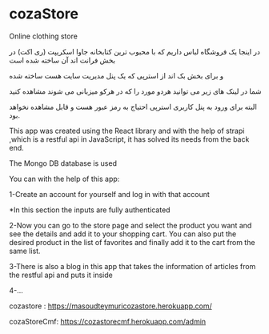 # cozaStore
Online clothing store

در اینجا یک فروشگاه لباس داریم که با محبوب ترین کتابخانه جاوا اسکریپت (ری اکت) در بخش فرانت اند  آن ساخته شده است

و برای بخش بک اند از استرپی که یک پنل مدیریت سایت هست ساخته شده

شما در لینک های زیر می توانید هردو مورد را که در هرکو  میزبانی می شوند مشاهده کنید

البته برای ورود به پنل کاربری استرپی احتیاج به رمز عبور هست و قابل مشاهده نخواهد بود.


This app was created using the React library and with the help of strapi ,which is a restful api in JavaScript, it has solved its needs from the back end.

The Mongo DB database is used

You can with the help of this app:

1-Create an account for yourself and log in with that account

*In this section the inputs are fully authenticated

2-Now you can go to the store page and select the product you want and see the details and add it to your shopping cart. You can also put the desired product in the list of favorites and finally add it to the cart from the same list.

3-There is also a blog in this app that takes the information of articles from the restful api and puts it inside

4-...

cozastore :  https://masoudteymuricozastore.herokuapp.com/

cozaStoreCmf: https://cozastorecmf.herokuapp.com/admin
